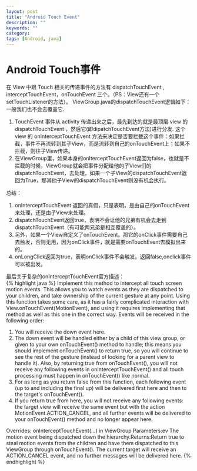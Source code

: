 ```yaml
---
layout: post
title: "Android Touch Event"
description: ""
keywords: ""
category: 
tags: [Android, java]
---
```

# Android Touch事件

在 View 中跟 Touch 相关的传递事件的方法有 dispatchTouchEvent , interceptTouchEvent，onTouchEvent 三个。（PS：View还有一个setTouchListener的方法）。
ViewGroup.java的dispatchTouchEvent逻辑如下：一般我们也不会去覆盖它.   

1. TouchEvent 事件从 activity 传递出来之后，最先到达的就是最顶层 view 的 dispatchTouchEvent ，然后它(即dipatchTouchEvent方法)进行分发. 这个 view 的 onInterceptTouchEvent 方法来决定是否要拦截这个事件：如果拦截，事件不再流转到其子View，而是流转到自己的onTouchEvent上；如果不拦截，则往子View传递。   
2.  在ViewGroup里，如果本身的onIterceptTouchEvent返回为false，也就是不拦截的时候，ViewGroup就会把事件分配给他的子View们的dispatchTouchEvent，去处理，如果一个子View的dispatchTouchEvent返回为True，那其他子View的dispatchTouchEvent则没有机会执行。

总结：  
1. onInterceptTouchEvent 返回的真假，只是表明，是由自己的onTouchEvent来处理，还是由子View来处理。  
2. dispatchTouchEvent返回true，表明不会让他的兄弟有机会去走到dispatchTouchEvent（有可能两兄弟是相互覆盖的）。  
3. 另外，如果一个View自定义了onTouchEvent。那它的onClick事件需要自己去触发，否则无用，因为onClick事件，就是需要onTouchEvent去模拟出来的。  
4. onLongClick返回为true，表明onClick事件不会触发。返回false,onclick事件可以被出发。


最后关于复杂的onInterceptTouchEvent官方描述：  
{% highlight java %}
Implement this method to intercept all touch screen motion events. This allows you to watch events as they are dispatched to your children, and take ownership of the current gesture at any point.
Using this function takes some care, as it has a fairly complicated interaction with View.onTouchEvent(MotionEvent), and using it requires implementing that method as well as this one in the correct way. Events will be received in the following order:

  1. You will receive the down event here.
  2. The down event will be handled either by a child of this view group, or given to your own onTouchEvent() method to handle; this means you should implement onTouchEvent() to return true, so you will continue to see the rest of the gesture (instead of looking for a parent view to handle it). Also, by returning true from onTouchEvent(), you will not receive any following events in onInterceptTouchEvent() and all touch processing must happen in onTouchEvent() like normal.
  3. For as long as you return false from this function, each following event (up to and including the final up) will be delivered first here and then to the target's onTouchEvent().
  4. If you return true from here, you will not receive any following events: the target view will receive the same event but with the action MotionEvent.ACTION_CANCEL, and all further events will be delivered to your onTouchEvent() method and no longer appear here.

Overrides: onInterceptTouchEvent(...) in ViewGroup
Parameters:ev The motion event being dispatched down the hierarchy.Returns:Return true to steal motion events from the children and have them dispatched to this ViewGroup through onTouchEvent(). The current target will receive an ACTION_CANCEL event, and no further messages will be delivered here.
{% endhighlight %}
